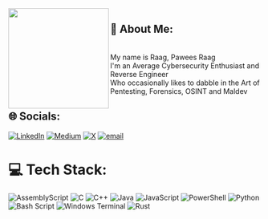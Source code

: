 <img align="left" height="200" src="https://github.com/user-attachments/assets/987c18fd-4c25-4248-afc5-b18075ad26d8"/>

 ## 💫 About Me:
<br>My name is Raag, Pawees Raag<br>I'm an Average Cybersecurity Enthusiast and Reverse Engineer<br>Who occasionally likes to dabble in the Art of Pentesting, Forensics, OSINT and Maldev<br>


## 🌐 Socials:
[![LinkedIn](https://img.shields.io/badge/LinkedIn-%230077B5.svg?logo=linkedin&logoColor=white)](https://www.linkedin.com/in/sohom-chandra-chandra-8212b7286/) [![Medium](https://img.shields.io/badge/Medium-12100E?logo=medium&logoColor=white)](https://medium.com/@schchandra3) [![X](https://img.shields.io/badge/X-black.svg?logo=X&logoColor=white)](https://x.com/s0h0m_ch_?t=8Ou16S3VmC6V1VbiQnayNA&s=08) [![email](https://img.shields.io/badge/Email-D14836?logo=gmail&logoColor=white)](mailto:paweesraag@gmail.com) 

<!--![fall (1)](https://github.com/user-attachments/assets/987c18fd-4c25-4248-afc5-b18075ad26d8)-->

# 💻 Tech Stack:
![AssemblyScript](https://img.shields.io/badge/assembly%20script-%23000000.svg?style=for-the-badge&logo=assemblyscript&logoColor=white) ![C](https://img.shields.io/badge/c-%2300599C.svg?style=for-the-badge&logo=c&logoColor=white) ![C++](https://img.shields.io/badge/c++-%2300599C.svg?style=for-the-badge&logo=c%2B%2B&logoColor=white) ![Java](https://img.shields.io/badge/java-%23ED8B00.svg?style=for-the-badge&logo=openjdk&logoColor=white) ![JavaScript](https://img.shields.io/badge/javascript-%23323330.svg?style=for-the-badge&logo=javascript&logoColor=%23F7DF1E) ![PowerShell](https://img.shields.io/badge/PowerShell-%235391FE.svg?style=for-the-badge&logo=powershell&logoColor=white) ![Python](https://img.shields.io/badge/python-3670A0?style=for-the-badge&logo=python&logoColor=ffdd54) ![Bash Script](https://img.shields.io/badge/bash_script-%23121011.svg?style=for-the-badge&logo=gnu-bash&logoColor=white) ![Windows Terminal](https://img.shields.io/badge/Windows%20Terminal-%234D4D4D.svg?style=for-the-badge&logo=windows-terminal&logoColor=white) ![Rust](https://img.shields.io/badge/rust-%23000000.svg?style=for-the-badge&logo=rust&logoColor=white)
<!--# 📊 GitHub Stats:
![](https://github-readme-stats.vercel.app/api?username=Pawees&theme=dark&hide_border=false&include_all_commits=false&count_private=false)<br/>
![](https://nirzak-streak-stats.vercel.app/?user=Pawees&theme=dark&hide_border=false)<br/>
![](https://github-readme-stats.vercel.app/api/top-langs/?username=Pawees&theme=dark&hide_border=false&include_all_commits=false&count_private=false&layout=compact)

## 🏆 GitHub Trophies
![](https://github-profile-trophy.vercel.app/?username=Pawees&theme=radical&no-frame=false&no-bg=true&margin-w=4)

---
[![](https://visitcount.itsvg.in/api?id=Pawees&icon=0&color=0)](https://visitcount.itsvg.in)

<!-- Proudly created with GPRM ( https://gprm.itsvg.in ) -->
